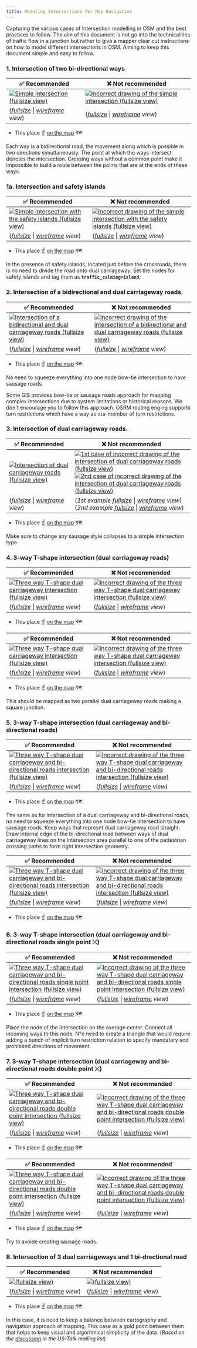 ```yaml
---
title: Modeling Intersections for Map Navigation
---
```


Capturing the various cases of Intersection modelling in OSM and the best practices to follow. The aim of this document is not go into the technicalities of traffic flow in a junction but rather to give a mapper clear cut instructions on how to model different intersections in OSM. Aiming to keep this document simple and easy to follow.

### 1. Intersection of two bi-directional ways

| ✅ **Recommended**  | ❌ **Not recommended** |
|---|---|
| [![][efa2ef0b]][efa2ef0b] | [![][ba05460f]][ba05460f] |
| (_[fullsize][efa2ef0b]_ \| _[wireframe][dbad8b6b] view_) | (_[fullsize][ba05460f]_ \| _[wireframe][a8c293d9] view_)  |

  [efa2ef0b]: ../../images/intersection-modeling/simple_intersection.png "Simple intersection (fullsize view)"
  [ba05460f]: ../../images/intersection-modeling/simple_intersection_error.png "Incorrect drawing of the simple intersection (fullsize view)"
  [dbad8b6b]: ../../images/intersection-modeling/simple_intersection_wireframe.png "Simple intersection (wireframe view)"
  [a8c293d9]: ../../images/intersection-modeling/simple_intersection_wireframe_error.png "Incorrect drawing of the simple intersection (wireframe view)"

-   This place ☝️ [on the map](https://www.openstreetmap.org/edit#map=20.00/37.75213/-122.48172) 🗺

Each way is a bidirectional road, the movement along which is possible in two directions simultaneously. The point at which the ways intersect denotes the intersection. Crossing ways without a common point make it impossible to build a route between the points that are at the ends of these ways.

### 1a. Intersection and safety islands

| ✅ **Recommended**  | ❌ **Not recommended** |
|---|---|
| [![][76c562c6]][76c562c6] | [![][787f1fd3]][787f1fd3] |
| (_[fullsize][76c562c6]_ \| _[wireframe][b739583e] view_) | (_[fullsize][787f1fd3]_ \| _[wireframe][e0cba39d] view_) |

  [76c562c6]: ../../images/intersection-modeling/simple_intersection_with_the_safety_islands.png "Simple intersection with the safety islands (fullsize view)"
  [787f1fd3]: ../../images/intersection-modeling/simple_intersection_with_the_safety_islands_error.png "Incorrect drawing of the simple intersection with the safety islands (fullsize view)"
  [b739583e]: ../../images/intersection-modeling/simple_intersection_with_the_safety_islands_wireframe.png "Simple intersection with the safety islands (wireframe view)"
  [e0cba39d]: ../../images/intersection-modeling/simple_intersection_with_the_safety_islands_wireframe_error.png "Incorrect drawing of the simple intersection with the safety islands (wireframe view)"

-   This place ☝️ [on the map](https://www.openstreetmap.org/edit#map=20.00/37.75405/-122.48078) 🗺

In the presence of safety islands, located just before the crossroads, there is no need to divide the road onto dual carriageway. Set the nodes for safety islands and tag them as **`traffic_calming=island`**.

### 2. Intersection of a bidirectional and dual carriageway roads.

| ✅ **Recommended**  | ❌ **Not recommended** |
|---|---|
| [![][ac1e486c]][ac1e486c] | [![][14300d5a]][14300d5a] |
| (_[fullsize][ac1e486c]_ \| _[wireframe][7064e664] view_) | (_[fullsize][14300d5a]_ \| _[wireframe][947d67cf] view_) |

  [ac1e486c]: ../../images/intersection-modeling/bi-dir_dual_carriageway_intersection.png "Intersection of a bidirectional and dual carriageway roads (fullsize view)"
  [7064e664]: ../../images/intersection-modeling/bi-dir_dual_carriageway_intersection_wireframe.png "Intersection of a bidirectional and dual carriageway roads (wireframe view)"
  [14300d5a]: ../../images/intersection-modeling/bi-dir_dual_carriageway_intersection_error.png "Incorrect drawing of the intersection of a bidirectional and dual carriageway roads (fullsize view)"
  [947d67cf]: ../../images/intersection-modeling/bi-dir_dual_carriageway_intersection_wireframe_error.png "Incorrect drawing of the intersection of a bidirectional and dual carriageway roads (wireframe view)"

-   This place ☝️ [on the map](https://www.openstreetmap.org/edit#map=20/37.75984/-122.47683) 🗺

No need to squeeze everything into one node bow-tie intersection to have sausage roads.

Some GIS provides bow-tie or sausage roads approach for mapping complex intersections due to system limitations or historical reasons. We don't encourage you to follow this approach. OSRM routing enging supports turn restrictions which have a way as `via`-member of turn restrictions.

### 3. Intersection of dual carriageway roads.

| ✅ **Recommended**  | ❌ **Not recommended** |
|---|---|
| [![][7b8dcb18]][7b8dcb18] | [![][0c2aea64]][0c2aea64] [![][07cf7615]][07cf7615] |
| (_[fullsize][7b8dcb18]_ \| _[wireframe][e14b208e] view_) | (_1st example [fullsize][0c2aea64]_ \| _[wireframe][992e769f] view_)<br/>(_2nd example [fullsize][07cf7615]_ \| _[wireframe][9c7914ff] view_)  |

  [7b8dcb18]: ../../images/intersection-modeling/2x_dual_carriageway_intersection.png "Intersection of dual carriageway roads (fullsize view)"
  [0c2aea64]: ../../images/intersection-modeling/2x_dual_carriageway_intersection_error.png "1st case of incorrect drawing of the intersection of dual carriageway roads (fullsize view)"
  [07cf7615]: ../../images/intersection-modeling/2x_dual_carriageway_intersection_error_1.png "2nd case of incorrect drawing of the intersection of dual carriageway roads (fullsize view)"
  [e14b208e]: ../../images/intersection-modeling/2x_dual_carriageway_intersection_wireframe.png "Intersection of dual carriageway roads (wireframe view)"
  [992e769f]: ../../images/intersection-modeling/2x_dual_carriageway_intersection_wireframe_error.png "1st case of incorrect drawing of the intersection of dual carriageway roads (wireframe view)"
  [9c7914ff]: ../../images/intersection-modeling/2x_dual_carriageway_intersection_wireframe_error_1.png "2nd case of incorrect drawing of the intersection of dual carriageway roads (wireframe view)"

-   This place ☝️ [on the map](https://www.openstreetmap.org/edit#map=19/37.73463/-122.47508) 🗺

Make sure to change any sausage style collapses to a simple intersection type

### 4. 3-way T-shape intersection (dual carriageway roads)

| ✅ **Recommended**  | ❌ **Not recommended** |
|---|---|
| [![][59eb0e4e]][59eb0e4e] | [![][a2e66349]][a2e66349] |
| (_[fullsize][59eb0e4e]_ \| _[wireframe][343cf126] view_) | (_[fullsize][a2e66349]_ \| _[wireframe][7b6d1a81] view_) |

  [59eb0e4e]: ../../images/intersection-modeling/3way_dual_carriageway_intersection.png "Three way T-shape dual carriageway intersection (fullsize view)"
  [a2e66349]: ../../images/intersection-modeling/3way_dual_carriageway_intersection_error.png "Incorrect drawing of the three way T-shape dual carriageway intersection (fullsize view)"
  [343cf126]: ../../images/intersection-modeling/3way_dual_carriageway_intersection_wireframe.png "Three way T-shape dual carriageway intersection (wireframe view)"
  [7b6d1a81]: ../../images/intersection-modeling/3way_dual_carriageway_intersection_wireframe_error.png "Incorrect drawing of the three way T-shape dual carriageway intersection (wireframe view)"

-   This place ☝️ [on the map](https://www.openstreetmap.org/edit#map=19/33.95362/-118.16388) 🗺

| ✅ **Recommended**  | ❌ **Not recommended** |
|---|---|
| [![][509c01d0]][509c01d0] | [![][51fbf7c8]][51fbf7c8] |
| (_[fullsize][509c01d0]_ \| _[wireframe][93eeba9d] view_) | (_[fullsize][51fbf7c8]_ \| _[wireframe][1fc051e1] view_) |

  [509c01d0]: ../../images/intersection-modeling/3way_dual_carriageway_intersection_1.png "Three way T-shape dual carriageway intersection (fullsize view)"
  [51fbf7c8]: ../../images/intersection-modeling/3way_dual_carriageway_intersection_error_1.png "Incorrect drawing of the three way T-shape dual carriageway intersection (fullsize view)"
  [93eeba9d]: ../../images/intersection-modeling/3way_dual_carriageway_intersection_wireframe_1.png "Three way T-shape dual carriageway intersection (wireframe view)"
  [1fc051e1]: ../../images/intersection-modeling/3way_dual_carriageway_intersection_wireframe_error_1.png "Incorrect drawing of the three way T-shape dual carriageway intersection (wireframe view)"

-   This place ☝️ [on the map](https://www.openstreetmap.org/edit#map=19/33.70198/-117.86561) 🗺

This should be mapped as two parallel dual carriageway roads making a square junction.

### 5. 3-way T-shape intersection (dual carriageway and bi-directional roads)

| ✅ **Recommended**  | ❌ **Not recommended** |
|---|---|
| [![][371b1405]][371b1405] | [![][fd18165a]][fd18165a] |
| (_[fullsize][371b1405]_ \| _[wireframe][1f05b9a7] view_) | (_[fullsize][fd18165a]_ \| _[wireframe][595e07f7] view_) |

  [371b1405]: ../../images/intersection-modeling/3way_bidir_and_dual_carriageway_intersection.png "Three way T-shape dual carriageway and bi-directional roads intersection (fullsize view)"
  [fd18165a]: ../../images/intersection-modeling/3way_bidir_and_dual_carriageway_intersection_error.png "Incorrect drawing of the three way T-shape dual carriageway and bi-directional roads intersection (fullsize view)"
  [1f05b9a7]: ../../images/intersection-modeling/3way_bidir_and_dual_carriageway_intersection_wireframe.png "Three way T-shape dual carriageway and bi-directional roads intersection (wireframe view)"
  [595e07f7]: ../../images/intersection-modeling/3way_bidir_and_dual_carriageway_intersection_wireframe_error.png "Incorrect drawing of the three way T-shape dual carriageway and bi-directional roads intersection (wireframe view)"

-   This place ☝️ [on the map](https://www.openstreetmap.org/edit#map=19/33.95899/-118.18513) 🗺

The same as for intersection of a dual carriageway and bi-directional roads, no need to squeeze everything into one node bow-tie intersection to have sausage roads. Keep ways that represnt dual carriageway road straight. Draw internal edge of the bi-directional road between ways of dual carriageway lines on the intersection area parallel to one of the pedestrian crossing paths to form right intersection geometry.

| ✅ **Recommended**  | ❌ **Not recommended** |
|---|---|
| [![][fae561f7]][fae561f7] | [![][902f4aee]][902f4aee] |
| (_[fullsize][fae561f7]_ \| _[wireframe][641c8040] view_) | (_[fullsize][902f4aee]_ \| _[wireframe][e606f9b6] view_) |

  [fae561f7]: ../../images/intersection-modeling/3way_bidir_and_dual_carriageway_intersection_double_point_1.png "Three way T-shape dual carriageway and bi-directional roads intersection (fullsize view)"
  [902f4aee]: ../../images/intersection-modeling/3way_bidir_and_dual_carriageway_intersection_double_point_err_1.png "Incorrect drawing of the three way T-shape dual carriageway and bi-directional roads intersection (fullsize view)"
  [641c8040]: ../../images/intersection-modeling/3way_bidir_and_dual_carriageway_intersection_double_point_wireframe_1.png "Three way T-shape dual carriageway and bi-directional roads intersection (wireframe view)"
  [e606f9b6]: ../../images/intersection-modeling/3way_bidir_and_dual_carriageway_intersection_double_point_wireframe_err_1.png "Incorrect drawing of the three way T-shape dual carriageway and bi-directional roads intersection (wireframe view)"

-   This place ☝️ [on the map](https://www.openstreetmap.org/edit#map=19/33.70194/-117.86151) 🗺

### 6. 3-way T-shape intersection (dual carriageway and bi-directional roads single point ⤫)

| ✅ **Recommended**  | ❌ **Not recommended** |
|---|---|
| [![][3178c41e]][3178c41e] | [![][e20d4278]][e20d4278] |
| (_[fullsize][3178c41e]_ \| _[wireframe][b37286cb] view_) | (_[fullsize][e20d4278]_ \| _[wireframe][050b1dfe] view_)  |

  [3178c41e]: ../../images/intersection-modeling/3way_bidir_and_dual_carriageway_intersection_single_point.png "Three way T-shape dual carriageway and bi-directional roads single point intersection (fullsize view)"
  [e20d4278]: ../../images/intersection-modeling/3way_bidir_and_dual_carriageway_intersection_single_point_err.png "Incorrect drawing of the three way T-shape dual carriageway and bi-directional roads single point intersection (fullsize view)"
  [b37286cb]: ../../images/intersection-modeling/3way_bidir_and_dual_carriageway_intersection_single_point_wireframe.png "Three way T-shape dual carriageway and bi-directional roads single point intersection (wireframe view)"
  [050b1dfe]: ../../images/intersection-modeling/3way_bidir_and_dual_carriageway_intersection_single_point_wireframe_err.png "Incorrect drawing of the three way T-shape dual carriageway and bi-directional roads single point intersection (wireframe view)"

-   This place ☝️ [on the map](https://www.openstreetmap.org/edit#map=19/33.95841/-118.18493) 🗺

Place the node of the intersection on the average center. Connect all incoming ways to this node. N°o need to create a triangle that would require adding a bunch of implicit turn restriction relation to specify mandatory and prohibited directions of movement.

### 7. 3-way T-shape intersection (dual carriageway and bi-directional roads double point ⤫)

| ✅ **Recommended**  | ❌ **Not recommended** |
|---|---|
| [![][56845a9e]][56845a9e] | [![][b739d579]][b739d579] |
| (_[fullsize][56845a9e]_ \| _[wireframe][d74d5782] view_) | (_[fullsize][b739d579]_ \| _[wireframe][53488b50] view_)  |

  [56845a9e]: ../../images/intersection-modeling/3way_bidir_and_dual_carriageway_intersection_double_point.png "Three way T-shape dual carriageway and bi-directional roads double point intersection (fullsize view)"
  [b739d579]: ../../images/intersection-modeling/3way_bidir_and_dual_carriageway_intersection_double_point_err.png "Incorrect drawing of the three way T-shape dual carriageway and bi-directional roads double point intersection (fullsize view)"
  [d74d5782]: ../../images/intersection-modeling/3way_bidir_and_dual_carriageway_intersection_double_point_wireframe.png "Three way T-shape dual carriageway and bi-directional roads double point intersection (wireframe view)"
  [53488b50]: ../../images/intersection-modeling/3way_bidir_and_dual_carriageway_intersection_double_point_wireframe_err.png "Incorrect drawing of the three way T-shape dual carriageway and bi-directional roads double point intersection (wireframe view)"

-   This place ☝️ [on the map](https://www.openstreetmap.org/edit#map=19/37.74440/-122.45915) 🗺

| ✅ **Recommended**  | ❌ **Not recommended** |
|---|---|
| [![][eb9d8681]][eb9d8681] | [![][3a4e88da]][3a4e88da] |
| (_[fullsize][eb9d8681]_ \| _[wireframe][b5713acf] view_) | (_[fullsize][3a4e88da]_ \| _[wireframe][bc59adb4] view_)  |

  [eb9d8681]: ../../images/intersection-modeling/3way_bidir_and_dual_carriageway_intersection_double_point_2.png "Three way T-shape dual carriageway and bi-directional roads double point intersection (fullsize view)"
  [3a4e88da]: ../../images/intersection-modeling/3way_bidir_and_dual_carriageway_intersection_double_point_err_2.png "Incorrect drawing of the three way T-shape dual carriageway and bi-directional roads double point intersection (fullsize view)"
  [b5713acf]: ../../images/intersection-modeling/3way_bidir_and_dual_carriageway_intersection_double_point_wireframe_2.png "Three way T-shape dual carriageway and bi-directional roads double point intersection (wireframe view)"
  [bc59adb4]: ../../images/intersection-modeling/3way_bidir_and_dual_carriageway_intersection_double_point_wireframe_err_2.png "Incorrect drawing of the three way T-shape dual carriageway and bi-directional roads double point intersection (wireframe view)"

-   This place ☝️ [on the map](https://www.openstreetmap.org/edit#map=19/33.70318/-117.86810) 🗺

Try to avoide creating sausage roads.

### 8. Intersection of 3 dual carriageways and 1 bi-drectional road

| ✅ **Recommended**  | ❌ **Not recommended** |
|---|---|
| [![][dcb8bcea]][dcb8bcea] | [![][e5c6b7e5]][e5c6b7e5] |
| (_[fullsize][dcb8bcea]_ \| _[wireframe][fd01f060] view_) | (_[fullsize][e5c6b7e5]_ \| _[wireframe][1ac0124a] view_)  |

  [dcb8bcea]: ../../images/intersection-modeling/4way_3dual_carriageways_and_bidir.png "(fullsize view)"
  [e5c6b7e5]: ../../images/intersection-modeling/4way_3dual_carriageways_and_bidir_err.png "(fullsize view)"
  [fd01f060]: ../../images/intersection-modeling/4way_3dual_carriageways_and_bidir_wireframe.png "(wireframe view)"
  [1ac0124a]: ../../images/intersection-modeling/4way_3dual_carriageways_and_bidir_wireframe_err.png "(wireframe view)"

-   This place ☝️ [on the map](https://www.openstreetmap.org/edit#map=19/33.70308/-117.86370) 🗺

In this case, it is need to keep a balance between cartography and navigation approach of mapping. This case as a gold point between them that helps to keep visual and algoritmical simplicity of the data. (_Based on the [discussion][6a7f9f11] in the US-Talk mailing list_)

  [6a7f9f11]: https://lists.openstreetmap.org/pipermail/talk-us/2013-October/011899.html "OSM US-Talk discussion"
